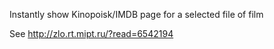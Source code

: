 Instantly show Kinopoisk/IMDB page for a selected file of film

See http://zlo.rt.mipt.ru/?read=6542194